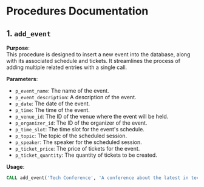 # Procedures Documentation

## 1. `add_event`
**Purpose**:  
This procedure is designed to insert a new event into the database, along with its associated schedule and tickets. It streamlines the process of adding multiple related entries with a single call.

**Parameters**:
- `p_event_name`: The name of the event.
- `p_event_description`: A description of the event.
- `p_date`: The date of the event.
- `p_time`: The time of the event.
- `p_venue_id`: The ID of the venue where the event will be held.
- `p_organizer_id`: The ID of the organizer of the event.
- `p_time_slot`: The time slot for the event's schedule.
- `p_topic`: The topic of the scheduled session.
- `p_speaker`: The speaker for the scheduled session.
- `p_ticket_price`: The price of tickets for the event.
- `p_ticket_quantity`: The quantity of tickets to be created.

**Usage**:
```sql
CALL add_event('Tech Conference', 'A conference about the latest in tech.', '2024-10-15', '09:00:00', 1, 1, '09:00:00', 'Future of AI', 'John Doe', 50.00, 100);
